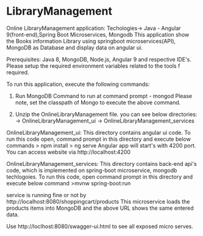 # LibraryManagement
Online LibraryManagement application: Techologies-> Java - Angular 9(front-end),Spring Boot Microservices, Mongodb
This application show the Books information Library using springboot microservices(API), MongoDB as Database and display data on angular ui. 

Prerequisites: Java 8, MongoDB, Node.js, Angular 9 and respective IDE's.
Please setup the required environment variables related to the tools f required.

To run this application, execute the following commands:

1. Run MongoDB
Command to run at command prompt - mongod 
Please note, set the classpath of Mongo to execute the above command.

2. Unzip the OnlineLibraryManagement file.
you can see below directories:
	-> OnlineLibraryManagement_ui
	-> OnlineLibraryManagement_services
	

OnlineLibraryManagement_ui: This directory contains angular ui code.
  To run this code open, command prompt in this directory and execute below commands
	 > npm install
	 > ng serve
Angular app will start's with 4200 port. You can access website via  http://localhost:4200
	
OnlineLibraryManagement_services: This directory contains back-end api's code, which is implemented on spring-boot microservice, mongodb techlogoies.
  To run this code, open command prompt in this directory and execute below command
	 >mvnw spring-boot:run

service is running fine or not by http://localhost:8080/shoppingcart/products 
This microservice loads the products items into MongoDB and the above URL shows the same entered data.

Use http://loclhost:8080/swagger-ui.html to see all exposed micro serves.


